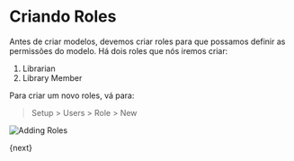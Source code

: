 <!-- base_template: frappe_io/www/frappe/frappe_base.html --><!-- add-breadcrumbs -->
# Criando Roles

Antes de criar modelos, devemos criar roles para que possamos definir as permissões do modelo. Há dois roles que nós iremos criar:

1. Librarian
1. Library Member

Para criar um novo roles, vá para:

> Setup > Users > Role > New

<img class="screenshot" alt="Adding Roles" src="/docs/assets/img/roles_creation.png">

{next}
